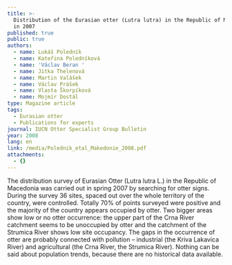 ```yaml
---
title: >-
  Distribution of the Eurasian otter (Lutra lutra) in the Republic of Macedonia
  in 2007
published: true
public: true
authors:
  - name: Lukáš Poledník
  - name: Kateřina Poledníková
  - name: 'Václav Beran '
  - name: Jitka Thelenová
  - name: Martin Valášek
  - name: Václav Prášek
  - name: Vlasta Škorpíková
  - name: Mojmír Dostál
type: Magazine article
tags:
  - Eurasian otter
  - Publications for experts
journal: IUCN Otter Specialist Group Bulletin
year: 2008
lang: en
link: /media/Polednik_etal_Makedonie_2008.pdf
attachments:
  - {}
---
```

The distribution survey of Eurasian Otter (Lutra lutra L.) in the Republic of Macedonia was carried out in spring 2007 by searching for otter signs. During the survey 36 sites, spaced out over the whole territory of the country, were controlled. Totally 70% of points surveyed were positive and the majority of the country appears occupied by otter. Two bigger areas show low or no otter occurrence: the upper part of the Crna River catchment seems to be unoccupied by otter and the catchment of the Strumica River shows low site occupancy. The gaps in the occurrence of otter are probably connected with pollution – industrial (the Kriva Lakavica River) and agricultural (the Crna River, the Strumica River). Nothing can be said about population trends, because there are no historical data available.
